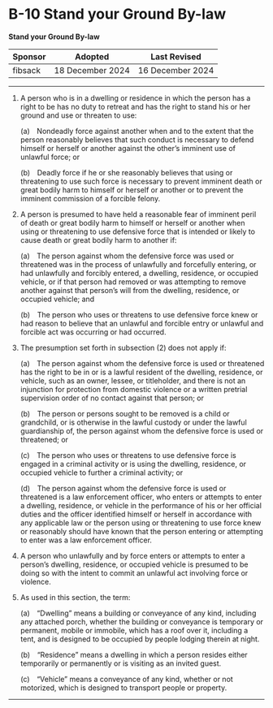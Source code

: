 # B-10 Stand your Ground By-law

**Stand your Ground By-law**

| Sponsor      | Adopted             | Last Revised     |
| ------------ | ------------------- | ---------------- |
| fibsack      | 18 December 2024    | 16 December 2024 |

---

1. A person who is in a dwelling or residence in which the person has a right to be has no duty to retreat and has the right to stand his or her ground and use or threaten to use:

    (a) Nondeadly force against another when and to the extent that the person reasonably believes that such conduct is necessary to defend himself or herself or another against the other’s imminent use of unlawful force; or

    (b) Deadly force if he or she reasonably believes that using or threatening to use such force is necessary to prevent imminent death or great bodily harm to himself or herself or another or to prevent the imminent commission of a forcible felony.

2. A person is presumed to have held a reasonable fear of imminent peril of death or great bodily harm to himself or herself or another when using or threatening to use defensive force that is intended or likely to cause death or great bodily harm to another if:

    (a) The person against whom the defensive force was used or threatened was in the process of unlawfully and forcefully entering, or had unlawfully and forcibly entered, a dwelling, residence, or occupied vehicle, or if that person had removed or was attempting to remove another against that person’s will from the dwelling, residence, or occupied vehicle; and

    (b) The person who uses or threatens to use defensive force knew or had reason to believe that an unlawful and forcible entry or unlawful and forcible act was occurring or had occurred.

3. The presumption set forth in subsection (2) does not apply if:

    (a) The person against whom the defensive force is used or threatened has the right to be in or is a lawful resident of the dwelling, residence, or vehicle, such as an owner, lessee, or titleholder, and there is not an injunction for protection from domestic violence or a written pretrial supervision order of no contact against that person; or

    (b) The person or persons sought to be removed is a child or grandchild, or is otherwise in the lawful custody or under the lawful guardianship of, the person against whom the defensive force is used or threatened; or

    (c) The person who uses or threatens to use defensive force is engaged in a criminal activity or is using the dwelling, residence, or occupied vehicle to further a criminal activity; or

    (d) The person against whom the defensive force is used or threatened is a law enforcement officer, who enters or attempts to enter a dwelling, residence, or vehicle in the performance of his or her official duties and the officer identified himself or herself in accordance with any applicable law or the person using or threatening to use force knew or reasonably should have known that the person entering or attempting to enter was a law enforcement officer.

4. A person who unlawfully and by force enters or attempts to enter a person’s dwelling, residence, or occupied vehicle is presumed to be doing so with the intent to commit an unlawful act involving force or violence.

5. As used in this section, the term:

    (a) “Dwelling” means a building or conveyance of any kind, including any attached porch, whether the building or conveyance is temporary or permanent, mobile or immobile, which has a roof over it, including a tent, and is designed to be occupied by people lodging therein at night.

    (b) “Residence” means a dwelling in which a person resides either temporarily or permanently or is visiting as an invited guest.

    (c) “Vehicle” means a conveyance of any kind, whether or not motorized, which is designed to transport people or property.

---
